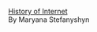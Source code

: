 
[History of Internet](http://project2website.eastus.azurecontainer.io/pylint.html)<br>
By Maryana Stefanyshyn 